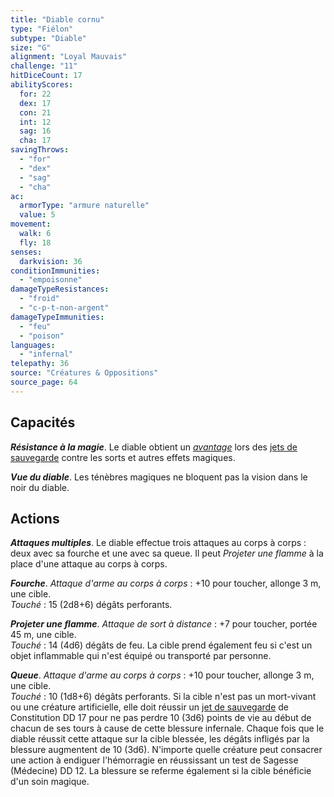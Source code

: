 ```yaml
---
title: "Diable cornu"
type: "Fiélon"
subtype: "Diable"
size: "G"
alignment: "Loyal Mauvais"
challenge: "11"
hitDiceCount: 17
abilityScores:
  for: 22
  dex: 17
  con: 21
  int: 12
  sag: 16
  cha: 17
savingThrows:
  - "for"
  - "dex"
  - "sag"
  - "cha"
ac:
  armorType: "armure naturelle"
  value: 5
movement:
  walk: 6
  fly: 18
senses:
  darkvision: 36
conditionImmunities:
  - "empoisonne"
damageTypeResistances:
  - "froid"
  - "c-p-t-non-argent"
damageTypeImmunities:
  - "feu"
  - "poison"
languages:
  - "infernal"
telepathy: 36
source: "Créatures & Oppositions"
source_page: 64
---
```

## Capacités
_**Résistance à la magie**_. Le diable obtient un [_avantage_](/utiliser-les-caracteristiques/#avantage-et-desavantage) lors des [jets de sauvegarde](/utiliser-les-caracteristiques/#jets-de-sauvegarde) contre les sorts et autres effets magiques.

_**Vue du diable**_. Les ténèbres magiques ne bloquent pas la vision dans le noir du diable.

## Actions
_**Attaques multiples**_. Le diable effectue trois attaques au corps à corps : deux avec sa fourche et une avec sa queue. Il peut _Projeter une flamme_ à la place d'une attaque au corps à corps.

_**Fourche**_. _Attaque d'arme au corps à corps_ : +10 pour toucher, allonge 3 m, une cible.  
_Touché_ : 15 (2d8+6) dégâts perforants.

_**Projeter une flamme**_. _Attaque de sort à distance_ : +7 pour toucher, portée 45 m, une cible.  
_Touché_ : 14 (4d6) dégâts de feu. La cible prend également feu si c'est un objet inflammable qui n'est équipé ou transporté par personne.

_**Queue**_. _Attaque d'arme au corps à corps_ : +10 pour toucher, allonge 3 m, une cible.  
_Touché_ : 10 (1d8+6) dégâts perforants. Si la cible n'est pas un mort-vivant ou une créature artificielle, elle doit réussir un [jet de sauvegarde](/utiliser-les-caracteristiques/#jets-de-sauvegarde) de Constitution DD 17 pour ne pas perdre 10 (3d6) points de vie au début de chacun de ses tours à cause de cette blessure infernale. Chaque fois que le diable réussit cette attaque sur la cible blessée, les dégâts infligés par la blessure augmentent de 10 (3d6). N'importe quelle créature peut consacrer une action à endiguer l'hémorragie en réussissant un test de Sagesse (Médecine) DD 12. La blessure se referme également si la cible bénéficie d'un soin magique.
